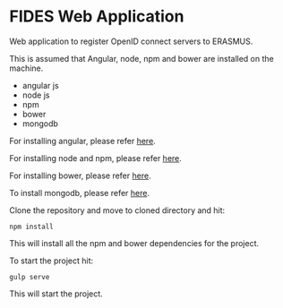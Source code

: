 # FIDES Web Application

Web application to register OpenID connect servers to ERASMUS.

This is assumed that Angular, node, npm and bower are installed on the machine.

 * angular js
 * node js
 * npm
 * bower
 * mongodb

For installing angular, please refer [here](https://docs.angularjs.org/misc/downloading).

For installing node and npm, please refer [here](https://nodejs.org/en/download/package-manager/).

For installing bower, please refer [here](https://bower.io/#install-bower).

To install mongodb, please refer [here](https://docs.mongodb.com/manual/tutorial/install-mongodb-on-ubuntu/).

Clone the repository and move to cloned directory and hit:

```npm install```

This will install all the npm and bower dependencies for the project.

To start the project hit:  

```gulp serve```

This will start the project.
